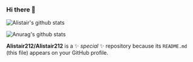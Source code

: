 ### Hi there 👋
![Alistair's github stats](https://github-readme-stats-five-beige.vercel.app/api/top-langs/?username=Alistair212&count_private=true&show_icons=true&theme=chartreuse-dark)

![Anurag's github stats](https://github-readme-stats.vercel.app/api?username=Alistair212&count_private=true&theme=chartreuse-dark)

**Alistair212/Alistair212** is a ✨ _special_ ✨ repository because its `README.md` (this file) appears on your GitHub profile.
